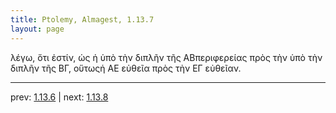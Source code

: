 ```yaml
---
title: Ptolemy, Almagest, 1.13.7
layout: page
---
```


λέγω, ὅτι ἐστίν, ὡς ἡ ὑπὸ τὴν διπλῆν τῆς ΑΒπεριφερείας πρὸς τὴν ὑπὸ τὴν διπλῆν τῆς ΒΓ, οὕτωςἡ ΑΕ εὐθεῖα πρὸς τὴν ΕΓ εὐθεῖαν.

---

prev: [1.13.6](../1.13.6/) | next: [1.13.8](../1.13.8/)

